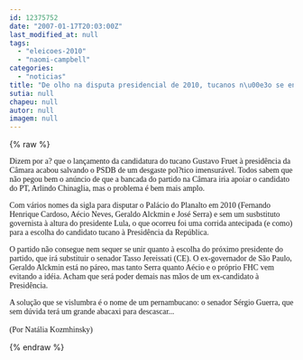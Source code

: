 ```yaml
---
id: 12375752
date: "2007-01-17T20:03:00Z"
last_modified_at: null
tags:
  - "eleicoes-2010"
  - "naomi-campbell"
categories:
  - "noticias"
title: "De olho na disputa presidencial de 2010, tucanos n\u00e3o se entendem"
sutia: null
chapeu: null
autor: null
imagem: null
---
```

{% raw %}
<p><P><FONT face=Verdana>Dizem por a? que o lançamento da candidatura do tucano Gustavo Fruet à presidência da Câmara acabou salvando o PSDB de um desgaste pol?tico imensurável. Todos sabem que não pegou bem o anúncio de que a bancada do partido na Câmara iria apoiar o candidato do PT, Arlindo Chinaglia, mas o problema é bem mais amplo. </FONT></P></p>
<p><P><FONT face=Verdana>Com vários nomes da sigla para disputar o Palácio do Planalto em 2010 (Fernando Henrique Cardoso, Aécio Neves, Geraldo Alckmin e José Serra) e sem um susbstituto governista à altura do presidente Lula, o que ocorreu foi uma corrida antecipada (e como) para a escolha do candidato tucano à Presidência da República. </FONT></P></p>
<p><P><FONT face=Verdana>O partido não consegue nem sequer se unir quanto à escolha do próximo presidente do partido, que irá substituir o senador Tasso Jereissati (CE). O ex-governador de São Paulo, Geraldo Alckmin está no páreo, mas tanto Serra quanto Aécio e o próprio FHC vem evitando a idéia. Acham que será poder demais nas mãos de um ex-candidato à Presidência. </FONT></P></p>
<p><P><FONT face=Verdana>A solução que se vislumbra é o nome de um pernambucano: o senador Sérgio Guerra, que sem dúvida terá um grande abacaxi para descascar...</FONT></P></p>
<p><P><FONT face=Verdana>(Por Natália Kozmhinsky)</FONT>&nbsp;&nbsp;&nbsp;&nbsp; </P> </p>
{% endraw %}